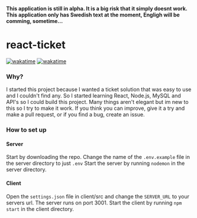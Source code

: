 **This application is still in alpha. It is a big risk that it simply doesnt work.**
**This application only has Swedish text at the moment, Engligh will be comming, sometime...**
# react-ticket

[![wakatime](https://wakatime.com/badge/user/fcf09b34-3e52-435a-8e43-d39b7209274c/project/769231f3-a869-4b0d-89d5-11e9308a81e1.svg)](https://wakatime.com/badge/user/fcf09b34-3e52-435a-8e43-d39b7209274c/project/769231f3-a869-4b0d-89d5-11e9308a81e1)
[![wakatime](https://wakatime.com/badge/user/fcf09b34-3e52-435a-8e43-d39b7209274c/project/d69a46ee-2ccf-4115-a998-c12863a7d7ac.svg)](https://wakatime.com/badge/user/fcf09b34-3e52-435a-8e43-d39b7209274c/project/d69a46ee-2ccf-4115-a998-c12863a7d7ac)

### Why?
I started this project because I wanted a ticket solution that was easy to use and I couldn't find any. So I started learning React, Node.js, MySQL and API's so I could build this project. Many things aren't elegant but im new to this so I try to make it work. If you think you can improve, give it a try and make a pull request, or if you find a bug, create an issue.

### How to set up
#### Server
Start by downloading the repo.
Change the name of the `.env.example` file in the server directory to just `.env`
Start the server by running `nodemon` in the server directory.

#### Client
Open the `settings.json` file in client/src and change the `SERVER_URL` to your servers url. The server runs on port 3001.
Start the client by running `npm start` in the client directory.
